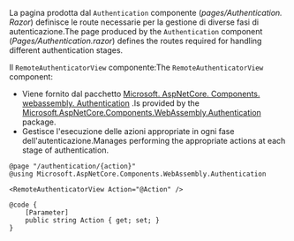 <span data-ttu-id="8f375-101">La pagina prodotta dal `Authentication` componente (*pages/Authentication. Razor*) definisce le route necessarie per la gestione di diverse fasi di autenticazione.</span><span class="sxs-lookup"><span data-stu-id="8f375-101">The page produced by the `Authentication` component (*Pages/Authentication.razor*) defines the routes required for handling different authentication stages.</span></span>

<span data-ttu-id="8f375-102">Il `RemoteAuthenticatorView` componente:</span><span class="sxs-lookup"><span data-stu-id="8f375-102">The `RemoteAuthenticatorView` component:</span></span>

* <span data-ttu-id="8f375-103">Viene fornito dal pacchetto [Microsoft. AspNetCore. Components. webassembly. Authentication](https://www.nuget.org/packages/Microsoft.AspNetCore.Components.WebAssembly.Authentication/) .</span><span class="sxs-lookup"><span data-stu-id="8f375-103">Is provided by the [Microsoft.AspNetCore.Components.WebAssembly.Authentication](https://www.nuget.org/packages/Microsoft.AspNetCore.Components.WebAssembly.Authentication/) package.</span></span>
* <span data-ttu-id="8f375-104">Gestisce l'esecuzione delle azioni appropriate in ogni fase dell'autenticazione.</span><span class="sxs-lookup"><span data-stu-id="8f375-104">Manages performing the appropriate actions at each stage of authentication.</span></span>

```razor
@page "/authentication/{action}"
@using Microsoft.AspNetCore.Components.WebAssembly.Authentication

<RemoteAuthenticatorView Action="@Action" />

@code {
    [Parameter]
    public string Action { get; set; }
}
```
